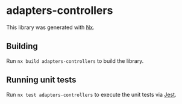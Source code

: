 # adapters-controllers

This library was generated with [Nx](https://nx.dev).

## Building

Run `nx build adapters-controllers` to build the library.

## Running unit tests

Run `nx test adapters-controllers` to execute the unit tests via [Jest](https://jestjs.io).
